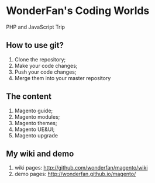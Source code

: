 WonderFan's Coding Worlds
=========================

PHP and JavaScript Trip

How to use git?
--------------
1. Clone the repository;
2. Make your code changes;
3. Push your code changes;
4. Merge them into your master repository

The content
-----------
1. Magento guide;
2. Magento modules;
3. Magento themes;
4. Magento UE&UI;
5. Magento upgrade

My wiki and demo
----------------
1. wiki pages: http://github.com/wonderfan/magento/wiki 
2. demo pages: http://wonderfan.github.io/magento/
